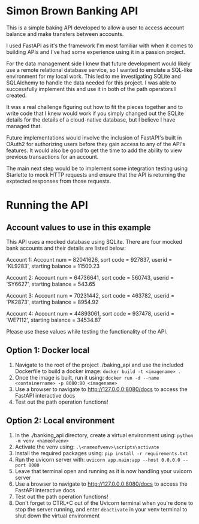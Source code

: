 # Simon Brown Banking API

This is a simple baking API developed to allow a user to access account balance and make transfers between accounts. 

I used FastAPI as it's the framework I'm most familiar with when it comes to building APIs and I've had some experience using it in a passion project. 

For the data management side I knew that future development would likely use a remote relational database service, so I wanted to emulate a SQL-like environment for my local work. This led to me investigating SQLite and SQLAlchemy to handle the data needed for this project. I was able to successfully implement this and use it in both of the path operators I created.

It was a real challenge figuring out how to fit the pieces together and to write code that I knew would work if you simply changed out the SQLite details for the details of a cloud-native database, but I believe I have managed that. 

Future implementations would involve the inclusion of FastAPI's built in OAuth2 for authorizing users before they gain access to any of the API's features. It would also be good to get the time to add the ability to view previous transactions for an account.

The main next step would be to implement some integration testing using Starlette to mock HTTP requests and ensure that the API is returning the exptected responses from those requests.

# Running the API

## Account values to use in this example

This API uses a mocked database using SQLite. There are four mocked bank accounts and their details are listed below:

Account 1: 
Account num = 82041626, sort code = 927837, userid = 'KL9283', starting balance = 11500.23

Account 2:
Account num = 64736641, sort code = 560743, userid = 'SY6627', starting balance = 543.65

Account 3:
Account num = 70231442, sort code = 463782, userid = 'PK2873', starting balance = 8954.92

Account 4:
Account num = 44893061, sort code = 937478, userid = 'WE7112', starting balance = 34534.87

Please use these values while testing the functionality of the API.

## Option 1: Docker local

1. Navigate to the root of the project ./baking_api and use the included Dockerfile to build a docker image: `docker build -t <imagename> .`
2. Once the image is built, run it using: `docker run -d --name <containername> -p 8080:80 <imagename>`
3. Use a browser to navigate to http://127.0.0.0:8080/docs to access the FastAPI interactive docs
4. Test out the path operation functions!

## Option 2: Local environment

1. In the ./banking_api directory, create a virtual environment using: `python -m venv <nameofvenv>`
2. Activate the venv using: `.\<nameofvenv>\scripts\activate`
3. Install the required packages using: `pip install -r requirements.txt`
4. Run the uvicorn server with: `uvicorn app.main:app --host 0.0.0.0 --port 8080`
5. Leave that terminal open and running as it is now handling your uvicorn server
6. Use a browser to navigate to http://127.0.0.0:8080/docs to access the FastAPI interactive docs
7. Test out the path operation functions!
8. Don't forget to CTRL+C out of the Uvicorn terminal when you're done to stop the server running, and enter `deactivate` in your venv terminal to shut down the virtual environment